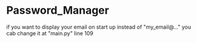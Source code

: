 # Password_Manager

if you want to display your email on start up instead of "my_email@..."
you cab change it at "main.py" line 109



